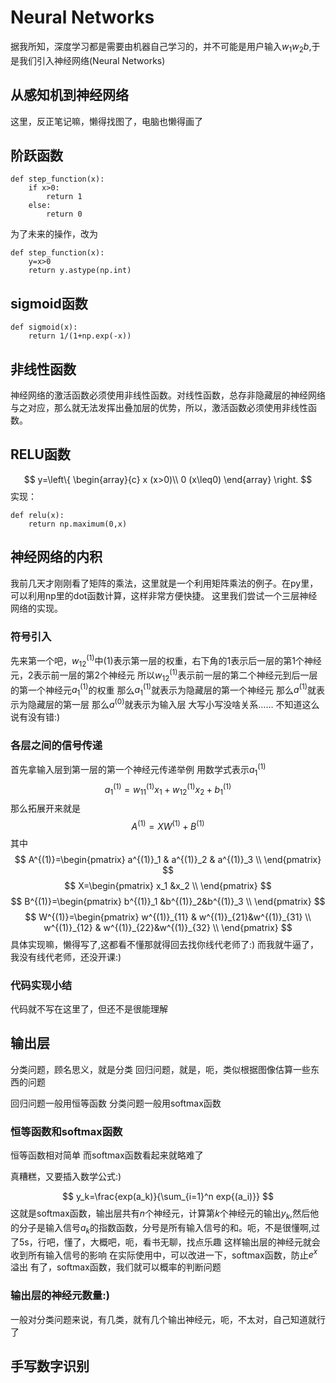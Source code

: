 # Neural Networks

据我所知，深度学习都是需要由机器自己学习的，并不可能是用户输入$w_1w_2b$,于是我们引入神经网络(Neural Networks)

## 从感知机到神经网络

这里，反正笔记嘛，懒得找图了，电脑也懒得画了

## 阶跃函数

    def step_function(x):
        if x>0:
            return 1
        else:
            return 0
为了未来的操作，改为

    def step_function(x):
        y=x>0
        return y.astype(np.int)

## sigmoid函数

    def sigmoid(x):
        return 1/(1+np.exp(-x))

## 非线性函数

神经网络的激活函数必须使用非线性函数。对线性函数，总存非隐藏层的神经网络与之对应，那么就无法发挥出叠加层的优势，所以，激活函数必须使用非线性函数。

## RELU函数

$$
y=\left\{
\begin{array}{c}
x (x>0)\\
0 (x\leq0)
\end{array}
\right.
$$
实现：

    def relu(x):
        return np.maximum(0,x)

## 神经网络的内积

我前几天才刚刚看了矩阵的乘法，这里就是一个利用矩阵乘法的例子。在py里，可以利用np里的dot函数计算，这样非常方便快捷。
这里我们尝试一个三层神经网络的实现。

### 符号引入

先来第一个吧，$w^{(1)}_{1 2}$中(1)表示第一层的权重，右下角的1表示后一层的第1个神经元，2表示前一层的第2个神经元
所以$w^{(1)}_{1 2}$表示前一层的第二个神经元到后一层的第一个神经元$a^{(1)}_1$的权重
那么$a^{(1)}_1$就表示为隐藏层的第一个神经元
那么$a^{(1)}$就表示为隐藏层的第一层
那么$a^{(0)}$就表示为输入层
大写小写没啥关系……
不知道这么说有没有错:)

### 各层之间的信号传递

首先拿输入层到第一层的第一个神经元传递举例
用数学式表示$a^{(1)}_1$
$$
a^{(1)}_1=w^{(1)}_{1 1}x_1+w^{(1)}_{1 2}x_2+b^{(1)}_1
$$
那么拓展开来就是
$$
A^{(1)}=XW^{(1)}+B^{(1)}
$$
其中
$$
A^{(1)}=\begin{pmatrix} a^{(1)}_1 & a^{(1)}_2 & a^{(1)}_3  \\ \end{pmatrix}
$$
$$
X=\begin{pmatrix} x_1 &x_2 \\ \end{pmatrix}
$$
$$
B^{(1)}=\begin{pmatrix} b^{(1)}_1 &b^{(1)}_2&b^{(1)}_3  \\ \end{pmatrix}
$$
$$
W^{(1)}=\begin{pmatrix} w^{(1)}_{11} & w^{(1)}_{21}&w^{(1)}_{31} \\ w^{(1)}_{12} & w^{(1)}_{22}&w^{(1)}_{32} \\ \end{pmatrix}
$$
具体实现嘛，懒得写了,这都看不懂那就得回去找你线代老师了:)
而我就牛逼了，我没有线代老师，还没开课:)

### 代码实现小结

代码就不写在这里了，但还不是很能理解

## 输出层

分类问题，顾名思义，就是分类
回归问题，就是，呃，类似根据图像估算一些东西的问题

回归问题一般用恒等函数
分类问题一般用softmax函数

### 恒等函数和softmax函数

恒等函数相对简单
而softmax函数看起来就略难了

真糟糕，又要插入数学公式:)

$$
y_k=\frac{exp(a_k)}{\sum_{i=1}^n exp{(a_i)}}
$$
这就是softmax函数，输出层共有$n$个神经元，计算第$k$个神经元的输出$y_k$,然后他的分子是输入信号$a_k$的指数函数，分号是所有输入信号的和。呃，不是很懂啊,过了5s，行吧，懂了，大概吧，呃，看书无聊，找点乐趣
这样输出层的神经元就会收到所有输入信号的影响
在实际使用中，可以改进一下，softmax函数，防止$e^x$溢出
有了，softmax函数，我们就可以概率的判断问题

### 输出层的神经元数量:)

一般对分类问题来说，有几类，就有几个输出神经元，呃，不太对，自己知道就行了

## 手写数字识别

